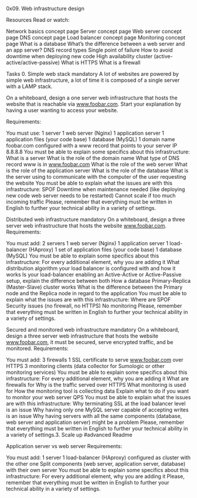 0x09. Web infrastructure design

Resources Read or watch:

Network basics concept page Server concept page Web server concept page DNS concept page Load balancer concept page Monitoring concept page What is a database What’s the difference between a web server and an app server? DNS record types Single point of failure How to avoid downtime when deploying new code High availability cluster (active-active/active-passive) What is HTTPS What is a firewall

Tasks 0. Simple web stack mandatory A lot of websites are powered by simple web infrastructure, a lot of time it is composed of a single server with a LAMP stack.

On a whiteboard, design a one server web infrastructure that hosts the website that is reachable via www.foobar.com. Start your explanation by having a user wanting to access your website.

Requirements:

You must use: 1 server 1 web server (Nginx) 1 application server 1 application files (your code base) 1 database (MySQL) 1 domain name foobar.com configured with a www record that points to your server IP 8.8.8.8 You must be able to explain some specifics about this infrastructure: What is a server What is the role of the domain name What type of DNS record www is in www.foobar.com What is the role of the web server What is the role of the application server What is the role of the database What is the server using to communicate with the computer of the user requesting the website You must be able to explain what the issues are with this infrastructure: SPOF Downtime when maintenance needed (like deploying new code web server needs to be restarted) Cannot scale if too much incoming traffic Please, remember that everything must be written in English to further your technical ability in a variety of settings.

Distributed web infrastructure mandatory On a whiteboard, design a three server web infrastructure that hosts the website www.foobar.com.
Requirements:

You must add: 2 servers 1 web server (Nginx) 1 application server 1 load-balancer (HAproxy) 1 set of application files (your code base) 1 database (MySQL) You must be able to explain some specifics about this infrastructure: For every additional element, why you are adding it What distribution algorithm your load balancer is configured with and how it works Is your load-balancer enabling an Active-Active or Active-Passive setup, explain the difference between both How a database Primary-Replica (Master-Slave) cluster works What is the difference between the Primary node and the Replica node in regard to the application You must be able to explain what the issues are with this infrastructure: Where are SPOF Security issues (no firewall, no HTTPS) No monitoring Please, remember that everything must be written in English to further your technical ability in a variety of settings.

Secured and monitored web infrastructure mandatory On a whiteboard, design a three server web infrastructure that hosts the website www.foobar.com, it must be secured, serve encrypted traffic, and be monitored.
Requirements:

You must add: 3 firewalls 1 SSL certificate to serve www.foobar.com over HTTPS 3 monitoring clients (data collector for Sumologic or other monitoring services) You must be able to explain some specifics about this infrastructure: For every additional element, why you are adding it What are firewalls for Why is the traffic served over HTTPS What monitoring is used for How the monitoring tool is collecting data Explain what to do if you want to monitor your web server QPS You must be able to explain what the issues are with this infrastructure: Why terminating SSL at the load balancer level is an issue Why having only one MySQL server capable of accepting writes is an issue Why having servers with all the same components (database, web server and application server) might be a problem Please, remember that everything must be written in English to further your technical ability in a variety of settings.3. Scale up #advanced Readme

Application server vs web server Requirements:

You must add: 1 server 1 load-balancer (HAproxy) configured as cluster with the other one Split components (web server, application server, database) with their own server You must be able to explain some specifics about this infrastructure: For every additional element, why you are adding it Please, remember that everything must be written in English to further your technical ability in a variety of settings.

